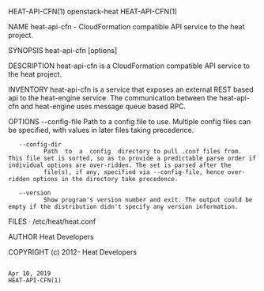 HEAT-API-CFN(1)                                                                                 openstack-heat                                                                                HEAT-API-CFN(1)



NAME
       heat-api-cfn - CloudFormation compatible API service to the heat project.

SYNOPSIS
       heat-api-cfn [options]

DESCRIPTION
       heat-api-cfn is a CloudFormation compatible API service to the heat project.

INVENTORY
       heat-api-cfn is a service that exposes an external REST based api to the heat-engine service. The communication between the heat-api-cfn and heat-engine uses message queue based RPC.

OPTIONS
       --config-file
              Path to a config file to use. Multiple config files can be specified, with values in later files taking precedence.

       --config-dir
              Path  to  a  config  directory to pull .conf files from. This file set is sorted, so as to provide a predictable parse order if individual options are over-ridden. The set is parsed after the
              file(s), if any, specified via --config-file, hence over-ridden options in the directory take precedence.

       --version
              Show program's version number and exit. The output could be empty if the distribution didn't specify any version information.

FILES
       · /etc/heat/heat.conf

AUTHOR
       Heat Developers

COPYRIGHT
       (c) 2012- Heat Developers




                                                                                                 Apr 10, 2019                                                                                 HEAT-API-CFN(1)
